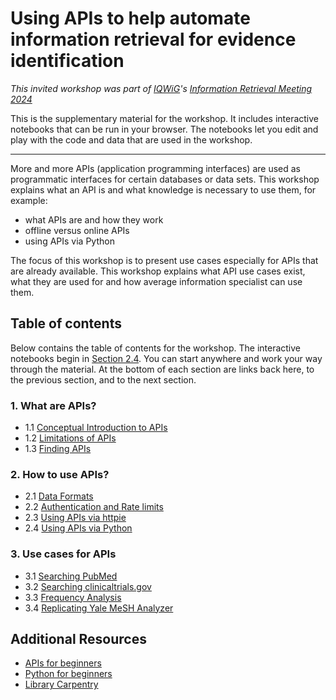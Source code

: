 # Using APIs to help automate information retrieval for evidence identification

_This invited workshop was part of [IQWiG](https://www.iqwig.de/en/)'s [Information Retrieval Meeting 2024](https://www.iqwig.de/en/events/information-retrieval-meeting/)_

This is the supplementary material for the workshop. It includes interactive notebooks that can be run in your browser. The notebooks let you edit and play with the code and data that are used in the workshop. 

---

More and more APIs (application programming interfaces) are used as programmatic interfaces for certain databases or data sets. This workshop explains what an API is and what knowledge is necessary to use them, for example:

 - what APIs are and how they work
 - offline versus online APIs
 - using APIs via Python

The focus of this workshop is to present use cases especially for APIs that are already available. This workshop explains what API use cases exist, what they are used for and how average information specialist can use them. 

## Table of contents

Below contains the table of contents for the workshop. The interactive notebooks begin in [Section 2.4](2-how/2-4-using-apis-via-python.ipynb). You can start anywhere and work your way through the material. At the bottom of each section are links back here, to the previous section, and to the next section.

### 1. What are APIs?

 - 1.1 [Conceptual Introduction to APIs](1-what/1-1-conceptual-introduction.md)
 - 1.2 [Limitations of APIs](1-what/1-2-limitations-of-apis.md)
 - 1.3 [Finding APIs](1-what/1-3-finding-apis.md)

### 2. How to use APIs?

 - 2.1 [Data Formats](2-how/2-1-data-formats.md)
 - 2.2 [Authentication and Rate limits](2-how/2-2-authentication-and-rate-limits.md)
 - 2.3 [Using APIs via httpie](2-how/2-3-using-apis-via-httpie.md)
 - 2.4 [Using APIs via Python](2-how/2-4-using-apis-via-python.ipynb)

### 3. Use cases for APIs

 - 3.1 [Searching PubMed](3-use-cases/3-1-searching-pubmed.ipynb)
 - 3.2 [Searching clinicaltrials.gov](3-use-cases/3-2-searching-clinicaltrials-gov.ipynb)
 - 3.3 [Frequency Analysis](3-use-cases/3-3-frequency-analysis.ipynb)
 - 3.4 [Replicating Yale MeSH Analyzer](3-use-cases/3-4-replicating-yale-mesh-analyzer.ipynb)

## Additional Resources

 - [APIs for beginners](https://www.freecodecamp.org/news/what-is-an-api-in-english-please-b880a3214a82/)
 - [Python for beginners](https://www.freecodecamp.org/news/learn-python-the-right-way/)
 - [Library Carpentry](https://librarycarpentry.org/lc-python-intro/index.html)


